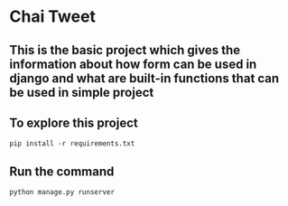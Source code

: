 # Chai Tweet 
## This is the basic project which gives the information about how form can be used in django and what are built-in functions that can be used in simple project 
## To explore this project
```
pip install -r requirements.txt
```
## Run the command
```
python manage.py runserver
```
